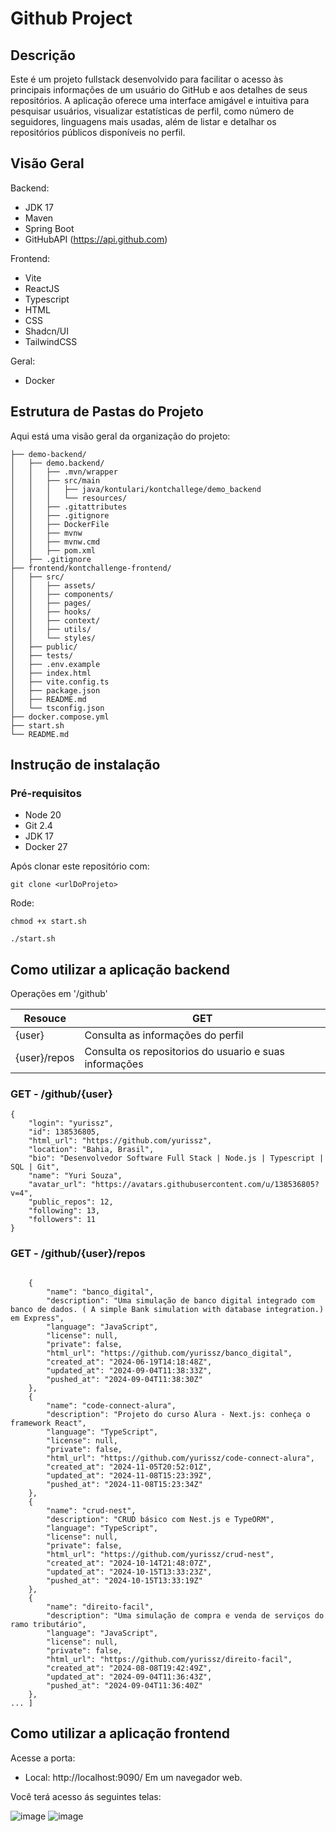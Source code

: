 # Github Project

## Descrição
Este é um projeto fullstack desenvolvido para facilitar o acesso às principais informações de um usuário do GitHub e aos detalhes de seus repositórios. A aplicação oferece uma interface amigável e intuitiva para pesquisar usuários, visualizar estatísticas de perfil, como número de seguidores, linguagens mais usadas, além de listar e detalhar os repositórios públicos disponíveis no perfil.

## Visão Geral
Backend:
  - JDK 17
  - Maven
  - Spring Boot
  - GitHubAPI (https://api.github.com)
  
Frontend:
  - Vite
  - ReactJS
  - Typescript
  - HTML
  - CSS
  - Shadcn/UI
  - TailwindCSS

Geral:
  - Docker

## Estrutura de Pastas do Projeto
Aqui está uma visão geral da organização do projeto:

```plaintext
├── demo-backend/
│   ├── demo.backend/
│   │   ├── .mvn/wrapper
│   │   ├── src/main
│   │   │   ├── java/kontulari/kontchallege/demo_backend
│   │   │   └── resources/
│   │   ├── .gitattributes
│   │   ├── .gitignore
│   │   ├── DockerFile
│   │   ├── mvnw
│   │   ├── mvnw.cmd
│   │   ├── pom.xml
│   ├── .gitignore
├── frontend/kontchallenge-frontend/
│   ├── src/
│   │   ├── assets/
│   │   ├── components/
│   │   ├── pages/
│   │   ├── hooks/
│   │   ├── context/
│   │   ├── utils/
│   │   └── styles/
│   ├── public/
│   ├── tests/
│   ├── .env.example
│   ├── index.html
│   ├── vite.config.ts
│   ├── package.json
│   ├── README.md
│   └── tsconfig.json
├── docker.compose.yml
├── start.sh
└── README.md
```


## Instrução de instalação

### Pré-requisitos
- Node 20
- Git 2.4
- JDK 17
- Docker 27

Após clonar este repositório com:

```
git clone <urlDoProjeto>
```
Rode:
```
chmod +x start.sh

./start.sh
```

## Como utilizar a aplicação backend
Operações em '/github'
<table>
  <thread>
    <th>Resouce</th>
    <th>GET</th>
  </thread>
  <tbody>
    <tr>
      <td>{user}</td>
      <td>Consulta as informações do perfil</td>
    </tr>
    <tr>
      <td>{user}/repos</td>
      <td>Consulta os repositorios do usuario e suas informações</td>
    </tr>
  </tbody>
</table>

### GET - /github/{user}
```
{
	"login": "yurissz",
	"id": 138536805,
	"html_url": "https://github.com/yurissz",
	"location": "Bahia, Brasil",
	"bio": "Desenvolvedor Software Full Stack | Node.js | Typescript | SQL | Git",
	"name": "Yuri Souza",
	"avatar_url": "https://avatars.githubusercontent.com/u/138536805?v=4",
	"public_repos": 12,
	"following": 13,
	"followers": 11
}
```
### GET - /github/{user}/repos
```

	{
		"name": "banco_digital",
		"description": "Uma simulação de banco digital integrado com banco de dados. ( A simple Bank simulation with database integration.) em Express",
		"language": "JavaScript",
		"license": null,
		"private": false,
		"html_url": "https://github.com/yurissz/banco_digital",
		"created_at": "2024-06-19T14:18:48Z",
		"updated_at": "2024-09-04T11:38:33Z",
		"pushed_at": "2024-09-04T11:38:30Z"
	},
	{
		"name": "code-connect-alura",
		"description": "Projeto do curso Alura - Next.js: conheça o framework React",
		"language": "TypeScript",
		"license": null,
		"private": false,
		"html_url": "https://github.com/yurissz/code-connect-alura",
		"created_at": "2024-11-05T20:52:01Z",
		"updated_at": "2024-11-08T15:23:39Z",
		"pushed_at": "2024-11-08T15:23:34Z"
	},
	{
		"name": "crud-nest",
		"description": "CRUD básico com Nest.js e TypeORM",
		"language": "TypeScript",
		"license": null,
		"private": false,
		"html_url": "https://github.com/yurissz/crud-nest",
		"created_at": "2024-10-14T21:48:07Z",
		"updated_at": "2024-10-15T13:33:23Z",
		"pushed_at": "2024-10-15T13:33:19Z"
	},
	{
		"name": "direito-facil",
		"description": "Uma simulação de compra e venda de serviços do ramo tributário",
		"language": "JavaScript",
		"license": null,
		"private": false,
		"html_url": "https://github.com/yurissz/direito-facil",
		"created_at": "2024-08-08T19:42:49Z",
		"updated_at": "2024-09-04T11:36:43Z",
		"pushed_at": "2024-09-04T11:36:40Z"
	},
... ]
```

## Como utilizar a aplicação frontend
Acesse a porta:
 -  Local:   http://localhost:9090/
Em um navegador web.

Você terá acesso ás seguintes telas:

![image](https://github.com/user-attachments/assets/dc27a3e9-4547-408e-9e8d-e9556f87c868)
![image](https://github.com/user-attachments/assets/02a18c84-b8de-4dbf-814d-a375d76d5d92)





